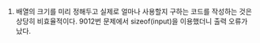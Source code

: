 1. 배열의 크기를 미리 정해두고 실제로 얼마나 사용할지 구하는 코드를 작성하는 것은 상당히 비효율적이다.
9012번 문제에서 sizeof(input)을 이용했더니 출력 오류가 났다.
